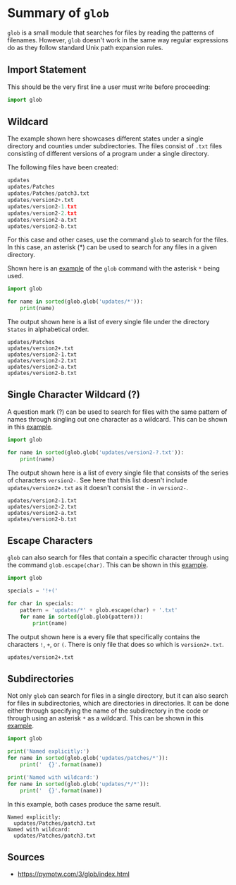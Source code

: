 # Summary of `glob`
 
`glob` is a small module that searches for files by reading the patterns of filenames.
However, `glob` doesn't work in the same way regular expressions do as they follow
standard Unix path expansion rules.

## Import Statement

This should be the very first line a user must write before proceeding:

```python
import glob
```

## Wildcard

The example shown here showcases different states under a single directory and 
counties under subdirectories. The files consist of `.txt` files consisting of 
different versions of a program under a single directory.

The following files have been created:
```python
updates
updates/Patches
updates/Patches/patch3.txt
updates/version2+.txt
updates/version2-1.txt
updates/version2-2.txt
updates/version2-a.txt
updates/version2-b.txt
```

For this case and other cases, use the command `glob` to search for the files.
In this case, an asterisk (*) can be used to search for any files in a given
directory. 

Shown here is an [example](https://github.com/cybertraining-dsc/reu2022/blob/main/project/examples/glob_instructions/glob_asterisk.py)
of the `glob` command with the asterisk `*` being used.

```python
import glob

for name in sorted(glob.glob('updates/*')):
    print(name)
```

The output shown here is a list of every single file under the directory `States`
in alphabetical order.

```
updates/Patches
updates/version2+.txt
updates/version2-1.txt
updates/version2-2.txt
updates/version2-a.txt
updates/version2-b.txt
```

## Single Character Wildcard (?)

A question mark (?) can be used to search for files with the same pattern of 
names through singling out one character as a wildcard. This can be shown in
this [example](https://github.com/cybertraining-dsc/reu2022/blob/main/project/examples/glob_instructions/glob_question.py).

```python
import glob

for name in sorted(glob.glob('updates/version2-?.txt')):
    print(name)
```

The output shown here is a list of every single file that consists of the series of
characters `version2-`. See here that this list doesn't include `updates/version2+.txt`
as it doesn't consist the `-` in `version2-`.

```
updates/version2-1.txt
updates/version2-2.txt
updates/version2-a.txt
updates/version2-b.txt
```

## Escape Characters

`glob` can also search for files that contain a specific character through using 
the command `glob.escape(char)`. This can be shown in this [example](https://github.com/cybertraining-dsc/reu2022/blob/main/project/examples/glob_instructions/glob_escape.py).

```python
import glob

specials = '!+('

for char in specials:
    pattern = 'updates/*' + glob.escape(char) + '.txt'
    for name in sorted(glob.glob(pattern)):
        print(name)
```

The output shown here is a every file that specifically contains the characters
`!`, `+`, or `(`. There is only file that does so which is `version2+.txt`.

```
updates/version2+.txt
```

## Subdirectories

Not only `glob` can search for files in a single directory, but it can also
search for files in subdirectories, which are directories in directories.
It can be done either through specifying the name of the subdirectory in 
the code or through using an asterisk `*` as a wildcard. This can be shown in this 
[example](https://github.com/cybertraining-dsc/reu2022/blob/main/project/examples/glob_instructions/glob_subdir.py).

```python
import glob

print('Named explicitly:')
for name in sorted(glob.glob('updates/patches/*')):
    print('  {}'.format(name))

print('Named with wildcard:')
for name in sorted(glob.glob('updates/*/*')):
    print('  {}'.format(name))
```

In this example, both cases produce the same result.

```
Named explicitly:
  updates/Patches/patch3.txt
Named with wildcard:
  updates/Patches/patch3.txt
```

## Sources

* <https://pymotw.com/3/glob/index.html>

